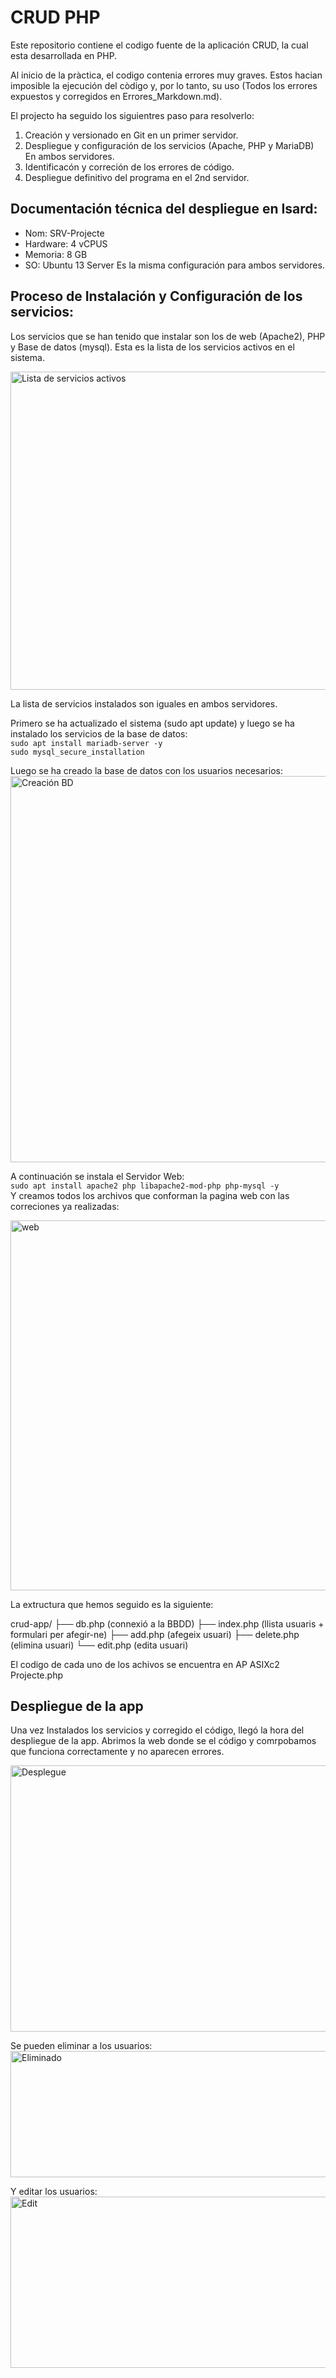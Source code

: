 ﻿# CRUD PHP
Este repositorio contiene el codigo fuente de la aplicación CRUD, la cual esta desarrollada en PHP.

Al inicio de la pràctica, el codigo contenia errores muy graves. Estos hacian imposible la ejecución del còdigo y, por lo tanto, su uso (Todos los errores expuestos y corregidos en Errores_Markdown.md).

El projecto ha seguido los siguientres paso para resolverlo:
1. Creación y versionado en Git en un primer servidor.
2. Despliegue y configuración de los servicios (Apache, PHP y MariaDB) En ambos servidores.
3. Identificacón y correción de los errores de código.
4. Despliegue definitivo del programa en el 2nd servidor.

## Documentación técnica del despliegue en Isard:
- Nom: SRV-Projecte
- Hardware: 4 vCPUS
- Memoria: 8 GB
- SO: Ubuntu 13 Server
Es la misma configuración para ambos servidores.

## Proceso de Instalación y Configuración de los servicios:

Los servicios que se han tenido que instalar son los de web (Apache2), PHP y Base de datos (mysql). Esta es la lista de los servicios activos en el sistema.<br>

<img width="844" height="509" alt="Lista de servicios activos" src="https://github.com/user-attachments/assets/94c86345-9779-44d3-afba-4dbfb1599c02" /> <br>

La lista de servicios instalados son iguales en ambos servidores. <br>

Primero se ha actualizado el sistema (sudo apt update) y luego se ha instalado los servicios de la base de datos: <br>
`sudo apt install mariadb-server -y` <br>
`sudo mysql_secure_installation`<br>

Luego se ha creado la base de datos con los usuarios necesarios: <br>
<img width="855" height="618" alt="Creación BD" src="https://github.com/user-attachments/assets/a78e3406-2e39-45d7-96bd-6f33385ea876" /> <br>

A continuación se instala el Servidor Web:<br>
`sudo apt install apache2 php libapache2-mod-php php-mysql -y`<br>
Y creamos todos los archivos que conforman la pagina web con las correciones ya realizadas: <br>

<img width="883" height="592" alt="web" src="https://github.com/user-attachments/assets/0c04abe8-905f-4fe9-9629-ba52d34bf86b" /> <br>

La extructura que hemos seguido es la siguiente: <br>

crud-app/
 ├── db.php         (connexió a la BBDD)
 ├── index.php      (llista usuaris + formulari per afegir-ne)
 ├── add.php        (afegeix usuari)
 ├── delete.php     (elimina usuari)
 └── edit.php       (edita usuari)

El codigo de cada uno de los achivos se encuentra en AP ASIXc2 Projecte.php <br>

## Despliegue de la app

Una vez Instalados los servicios y corregido el código, llegó la hora del despliegue de la app. Abrimos la web donde se el código y comrpobamos que funciona correctamente y no aparecen errores. <br>

<img width="889" height="426" alt="Desplegue" src="https://github.com/user-attachments/assets/b027e3b3-0539-4ada-9955-08d45d048592" /> <br>

Se pueden eliminar a los usuarios:<br>
<img width="888" height="202" alt="Eliminado" src="https://github.com/user-attachments/assets/0d26c42d-0096-4712-a183-f6fc81a6416c" /><br>

Y editar los usuarios:<br>
<img width="878" height="274" alt="Edit" src="https://github.com/user-attachments/assets/3adb4e13-4b36-4c4d-9da3-d7bd82be4a86" /><br>





